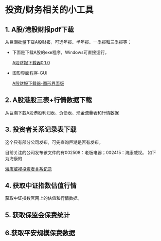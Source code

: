 # 投资/财务相关的小工具

## 1. A股/港股财报pdf下载

从巨潮批量下载A股财报，可选年报、半年报、一季报和三季报等；

- 下面是下载A股的exe程序，Windows可直接运行。

    [A股财报下载器0.1.0](https://github.com/foodish/FinanceTools/releases/tag/0.1.0)

- 图形界面程序-GUI

    [A股财报下载器-图形界面版](https://github.com/foodish/FinanceTools/releases/tag/0.2.0)

## 2. A股港股三表+行情数据下载

从巨潮下载A股港股利润表、负债表、现金流量表和行情数据

## 3. 投资者关系记录表下载

这个只有部分公司发布，可先查询巨潮是否有发布。

目前关注的公司发布该文件的有002508：老板电器；002415：海康威视。
如下为海康的

[海康威视投资者关系记录](http://www.cninfo.com.cn/information/companyinfo_n.html?fulltext?szsme002415)

## 4. 获取中证指数估值行情

获取中证指数官网上的估值和行情数据。

## 5. 获取保监会保费统计

## 6.获取平安规模保费数据

